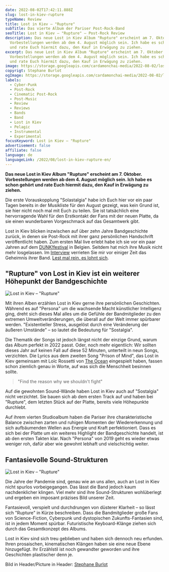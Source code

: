 ```yaml
---
date: 2022-08-02T17:42:11.888Z
slug: lost-in-kiev-rupture
typeName: Review
title: Lost in Kiev – "Rupture"
subTitle: Das vierte Album der Pariser Post-Rock-Band
seoTitle: Lost in Kiev – "Rupture" – Post-Rock Review
description: Das neue Lost in Kiev Album "Rupture" erscheint am 7. Oktober.
  Vorbestellungen werden ab dem 4. August möglich sein. Ich habe es schon gehört
  und rate Euch hiermit dazu, den Kauf in Erwägung zu ziehen.
excerpt: Das neue Lost in Kiev Album "Rupture" erscheint am 7. Oktober.
  Vorbestellungen werden ab dem 4. August möglich sein. Ich habe es schon gehört
  und rate Euch hiermit dazu, den Kauf in Erwägung zu ziehen.
image: https://storage.googleapis.com/cardamonchai-media/2022-08-02/lost-in-kiev-stephane-burlot-jpeg-imagine-282828_42454a_1440_958/640.webp
copyrigt: Stephane Burlot
ogImage: https://storage.googleapis.com/cardamonchai-media/2022-08-02/lost-in-kiev-rupture-picture-by-stephane-burlot-jpeg-imagine-282828_414449_1200_628/640.webp
labels:
  - Cyber-Punk
  - Post-Rock
  - Cinematic Post-Rock
  - Post-Music
  - Review
  - Reviews
  - Bands
  - Band
  - Lost in Kiev
  - Pelagic
  - Instrumental
  - Experimental
focusKeyword: Lost in Kiev – "Rupture"
advertisement: false
affiliate: false
language: de
languageLink: /2022/08/lost-in-kiev-rupture-en/
---
```

**Das neue Lost in Kiev Album "Rupture" erscheint am 7. Oktober. Vorbestellungen werden ab dem 4. August möglich sein. Ich habe es schon gehört und rate Euch hiermit dazu, den Kauf in Erwägung zu ziehen.**

Die erste Vorauskopplung "Solastalgia" habe ich Euch hier vor ein paar Tagen bereits in der Musikliste für den August gezeigt, was kein Grund ist, sie hier nicht noch mal mit Euch zu teilen. Sie ist tatsächlich eine hervorragende Wahl für den Erstkontakt der Fans mit der neuen Platte, da sie einen wunderbaren Vorgeschmack auf das Gesamtwerk gibt.

Lost in Kiev blicken inzwischen auf über zehn Jahre Bandgeschichte zurück, in denen sie Post-Rock mit ihrer ganz persönlichen Handschrift veröffentlicht haben. Zum ersten Mal live erlebt habe ich sie vor ein paar Jahren auf dem [DUNK!festival](/tag/dunk-festival) in Belgien. Seitdem hat mich ihre Musik nicht mehr losgelassen. Im [Interview](/2020/07/lost-in-kiev-interview/) verrieten Sie mir vor einiger Zeit das Geheimnis ihrer Band. [Lest mal rein, es lohnt sich](/2020/07/lost-in-kiev-interview/).

## "Rupture" von Lost in Kiev ist ein weiterer Höhepunkt der Bandgeschichte

![Lost in Kiev – "Rupture"](https://storage.googleapis.com/cardamonchai-media/2022-08-02/lost-in-kiev-rupture-jpeg-imagine-080808_4b4b4b_440_440/640.webp "Lost in Kiev – \"Rupture\"")

Mit ihren Alben erzählen Lost in Kiev gerne ihre persönlichen Geschichten. Während es auf "Persona" um die wachsende Macht künstlicher Intelligenz ging, dreht sich dieses Mal alles um die Gefühle der Bandmitglieder zu den extremen Umweltveränderungen, die überall auf der Welt immer spürbarer werden. "Existentieller Stress, ausgelöst durch eine Veränderung der äußeren Umstände" – so lautet die Bedeutung für "Sostalgia".

Die Thematik der Songs ist jedoch längst nicht der einzige Grund, warum das Album perfekt in 2022 passt. Oder, noch mehr eigentlich: Wir sollten dieses Jahr auf keinen Fall auf diese 52 Minuten, unterteilt in neun Songs, verzichten. Die Lyrics aus dem zweiten Song "Prison of Mind", das Lost in Kiev gemeinsam mit Loïc Rossetti von [The Ocean](/2020/09/the-ocean-robin-staps-interview/) eingespielt haben, fassen schon ziemlich genau in Worte, auf was sich die Menschheit besinnen sollte.

> "Find the reason why we shouldn't fight"

Auf die gewohnten Sound-Wände haben Lost in Kiev auch auf "Sostalgia" nicht verzichtet. Sie bauen sich ab dem ersten Track auf und haben bei "Rupture", dem letzten Stück auf der Platte, bereits viele Höhepunkte durchlebt.

Auf ihrem vierten Studioalbum haben die Pariser ihre charakteristische Balance zwischen zarten und ruhigen Momenten der Wiedererkennung und sich aufbäumenden Wellen aus Energie und Kraft perfektioniert. Dass es sich bei der Platte um ein weiteres Highlight der Bandgeschichte handelt, ist ab den ersten Takten klar. Nach "Persona" von 2019 geht es wieder etwas weniger roh, dafür aber wie gewohnt lebhaft und vielschichtig weiter.

## Fantasievolle Sound-Strukturen

![Lost in Kiev – "Rupture"](https://storage.googleapis.com/cardamonchai-media/2022-08-02/lost-in-kiev-rupture-2-png-imagine-f8f8f8_b8b8b3_800_800/640.webp "Lost in Kiev – \"Rupture\"")

Die Jahre der Pandemie sind, genau wie an uns allen, auch an Lost in Kiev nicht spurlos vorbeigegangen. Das lässt die Band jedoch kaum nachdenklicher klingen. Viel mehr sind ihre Sound-Strukturen wohlüberlegt und ergeben ein imposant präzises Bild unserer Zeit.

Fantasievoll, verspielt und durchdrungen von düsterer Klarheit – so lässt sich "Rupture" in Kürze beschreiben. Dass die Bandmitglieder große Fans von Science-Fiction, Cyberpunk und dystopischen Zukunfts-Fantasien sind, ist in jedem Moment spürbar. Futuristische Keyboard-Klänge ziehen sich durch das Gesamtkonzept des Albums.

Lost in Kiev sind sich treu geblieben und haben sich dennoch neu erfunden. Ihren prosaischen, kinematischen Klängen haben sie eine neue Ebene hinzugefügt. Ihr Erzählstil ist noch gewandter geworden und ihre Geschichten plastischer denn je.

<YouTube id="LbL7kZzlpcg" />

Bild in Header/Picture in Header: [Stephane Burlot](https://hanslucas.com/sburlot/photo)